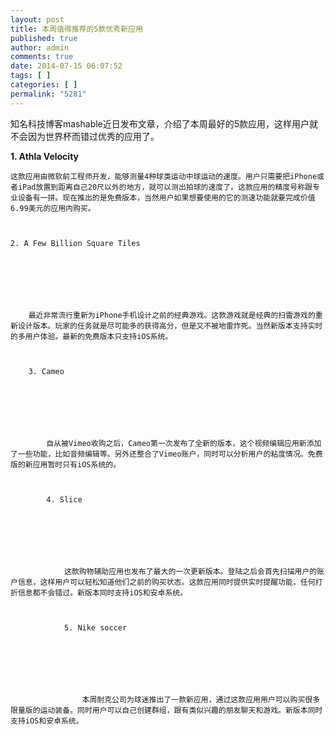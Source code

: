 ```yaml
---
layout: post
title: 本周值得推荐的5款优秀新应用
published: true
author: admin
comments: true
date: 2014-07-15 06:07:52
tags: [ ]
categories: [ ]
permalink: "5281"
---
```

知名科技博客mashable近日发布文章，介绍了本周最好的5款应用，这样用户就不会因为世界杯而错过优秀的应用了。

**1. Athla Velocity**


   
  
  
    这款应用由微软前工程师开发，能够测量4种球类运动中球运动的速度。用户只需要把iPhone或者iPad放置到距离自己20尺以外的地方，就可以测出拍球的速度了。这款应用的精度号称跟专业设备有一拼。现在推出的是免费版本，当然用户如果想要使用的它的测速功能就要完成价值6.99美元的应用内购买。
  
  
  
    2. A Few Billion Square Tiles
  
  
  
    
       
      
      
        最近非常流行重新为iPhone手机设计之前的经典游戏。这款游戏就是经典的扫雷游戏的重新设计版本。玩家的任务就是尽可能多的获得高分，但是又不被地雷炸死。当然新版本支持实时的多用户体验。最新的免费版本只支持iOS系统。
      
      
      
        3. Cameo
      
      
      
        
           
          
          
            自从被Vimeo收购之后，Cameo第一次发布了全新的版本，这个视频编辑应用新添加了一些功能，比如音频编辑等。另外还整合了Vimeo账户，同时可以分析用户的粘度情况。免费版的新应用暂时只有iOS系统的。
          
          
          
            4. Slice
          
          
          
            
               
              
              
                这款购物辅助应用也发布了最大的一次更新版本。登陆之后会首先扫描用户的账户信息，这样用户可以轻松知道他们之前的购买状态。这款应用同时提供实时提醒功能，任何打折信息都不会错过。新版本同时支持iOS和安卓系统。
              
              
              
                5. Nike soccer
              
              
              
                
                   
                  
                  
                    本周耐克公司为球迷推出了一款新应用，通过这款应用用户可以购买很多限量版的运动装备。同时用户可以自己创建群组，跟有类似兴趣的朋友聊天和游戏。新版本同时支持iOS和安卓系统。
                  